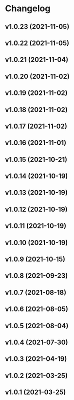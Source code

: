 # Changelog

<!--next-version-placeholder-->

## v1.0.23 (2021-11-05)


## v1.0.22 (2021-11-05)


## v1.0.21 (2021-11-04)


## v1.0.20 (2021-11-02)


## v1.0.19 (2021-11-02)


## v1.0.18 (2021-11-02)


## v1.0.17 (2021-11-02)


## v1.0.16 (2021-11-01)


## v1.0.15 (2021-10-21)


## v1.0.14 (2021-10-19)


## v1.0.13 (2021-10-19)


## v1.0.12 (2021-10-19)


## v1.0.11 (2021-10-19)


## v1.0.10 (2021-10-19)


## v1.0.9 (2021-10-15)


## v1.0.8 (2021-09-23)


## v1.0.7 (2021-08-18)


## v1.0.6 (2021-08-05)


## v1.0.5 (2021-08-04)


## v1.0.4 (2021-07-30)


## v1.0.3 (2021-04-19)


## v1.0.2 (2021-03-25)


## v1.0.1 (2021-03-25)

